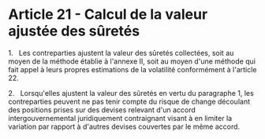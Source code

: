 # Article 21 - Calcul de la valeur ajustée des sûretés


1.   Les contreparties ajustent la valeur des sûretés collectées, soit au moyen de la méthode établie à l'annexe II, soit au moyen d'une méthode qui fait appel à leurs propres estimations de la volatilité conformément à l'article 22.

2.   Lorsqu'elles ajustent la valeur des sûretés en vertu du paragraphe 1, les contreparties peuvent ne pas tenir compte du risque de change découlant des positions prises sur des devises relevant d'un accord intergouvernemental juridiquement contraignant visant à en limiter la variation par rapport à d'autres devises couvertes par le même accord.
